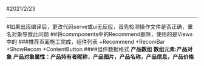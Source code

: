 #2021/2/23
******
#如果出现编译后，更改代码serve或ui无反应，首先检测操作文件是否正确，重名对象导致此问题
##将commponents中的Recommend删除，使用的是Views中的
###推荐页面施工完成，组件列表
+Recommend
   +RecomBar
      +ShowRecom
      +ContentButton
####组件数据格式
**产品数组**
**数组元素:产品对象**
**产品对象属性：产品持有者昵称，产品图片，产品名称，产品信息，产品价格**